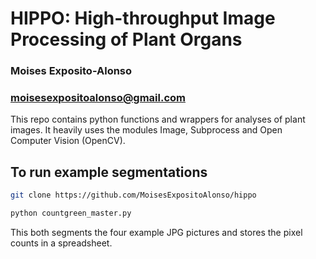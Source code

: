 # HIPPO: High-throughput Image Processing of Plant Organs
### Moises Exposito-Alonso
### moisesexpositoalonso@gmail.com

This repo contains python functions and wrappers for analyses of plant images. It heavily uses the modules Image, Subprocess and Open Computer Vision (OpenCV). 

## To run example segmentations
``` sh
git clone https://github.com/MoisesExpositoAlonso/hippo

python countgreen_master.py

```
This both segments the four example JPG pictures and stores the pixel counts in a spreadsheet.
